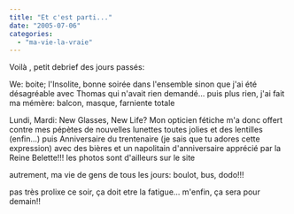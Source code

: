 ```yaml
---
title: "Et c'est parti..."
date: "2005-07-06"
categories: 
  - "ma-vie-la-vraie"
---
```


Voilà , petit debrief des jours passés:  
  
We: boite; l'Insolite, bonne soirée dans l'ensemble sinon que j'ai été désagréable avec Thomas qui n'avait rien demandé... puis plus rien, j'ai fait ma mémère: balcon, masque, farniente totale  
  
Lundi, Mardi: New Glasses, New Life? Mon opticien fétiche m'a donc offert contre mes pépètes de nouvelles lunettes toutes jolies et des lentilles (enfin...) puis Anniversaire du trentenaire (je sais que tu adores cette expression) avec des bières et un napolitain d'anniversaire apprécié par la Reine Belette!!! les photos sont d'ailleurs sur le site  
  
autrement, ma vie de gens de tous les jours: boulot, bus, dodo!!!  
  
pas très prolixe ce soir, ça doit etre la fatigue... m'enfin, ça sera pour demain!!
